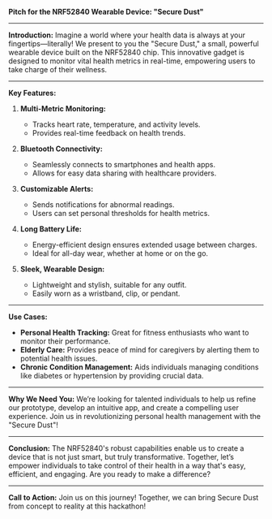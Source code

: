 **Pitch for the NRF52840 Wearable Device: "Secure Dust"**

---

**Introduction:**
Imagine a world where your health data is always at your fingertips—literally! We present to you the "Secure Dust," a small, powerful wearable device built on the NRF52840 chip. This innovative gadget is designed to monitor vital health metrics in real-time, empowering users to take charge of their wellness.

---

**Key Features:**

1. **Multi-Metric Monitoring:**
   - Tracks heart rate, temperature, and activity levels.
   - Provides real-time feedback on health trends.

2. **Bluetooth Connectivity:**
   - Seamlessly connects to smartphones and health apps.
   - Allows for easy data sharing with healthcare providers.

3. **Customizable Alerts:**
   - Sends notifications for abnormal readings.
   - Users can set personal thresholds for health metrics.

4. **Long Battery Life:**
   - Energy-efficient design ensures extended usage between charges.
   - Ideal for all-day wear, whether at home or on the go.

5. **Sleek, Wearable Design:**
   - Lightweight and stylish, suitable for any outfit.
   - Easily worn as a wristband, clip, or pendant.

---

**Use Cases:**

- **Personal Health Tracking:** Great for fitness enthusiasts who want to monitor their performance.
- **Elderly Care:** Provides peace of mind for caregivers by alerting them to potential health issues.
- **Chronic Condition Management:** Aids individuals managing conditions like diabetes or hypertension by providing crucial data.

---

**Why We Need You:**
We’re looking for talented individuals to help us refine our prototype, develop an intuitive app, and create a compelling user experience. Join us in revolutionizing personal health management with the "Secure Dust"!

---

**Conclusion:**
The NRF52840's robust capabilities enable us to create a device that is not just smart, but truly transformative. Together, let’s empower individuals to take control of their health in a way that's easy, efficient, and engaging. Are you ready to make a difference?

---

**Call to Action:**
Join us on this journey! Together, we can bring Secure Dust from concept to reality at this hackathon!

